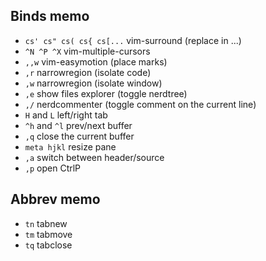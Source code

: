 ## Binds memo

- `cs' cs" cs( cs{ cs[...` vim-surround (replace in ...)
- `^N ^P ^X` vim-multiple-cursors
- `,,w` vim-easymotion (place marks)
- `,r` narrowregion (isolate code)
- `,w` narrowregion (isolate window)
- `,e` show files explorer (toggle nerdtree)
- `,/` nerdcommenter (toggle comment on the current line)
- `H` and `L` left/right tab
- `^h` and `^l` prev/next buffer
- `,q` close the current buffer
- `meta hjkl` resize pane
- `,a` switch between header/source
- `,p` open CtrlP

## Abbrev memo

- `tn` tabnew
- `tm` tabmove
- `tq` tabclose
